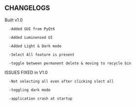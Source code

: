 ## CHANGELOGS ##

Built v1.0

      -Added GUI from PyQt6
      
      -Added Luminensed UI
      
      -Added Light & Dark mode
      
      -Select All feature is present
      
      -toggle between permanent delete & moving to recycle bin
      
ISSUES FIXED in V1.0

      -Not selecting all even after clicking slect all
      
      -toggling dark mode
      
      -application crash at startup


